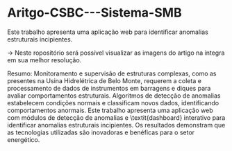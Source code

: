 # Aritgo-CSBC---Sistema-SMB
Este trabalho apresenta uma aplicação web para identificar anomalias estruturais incipientes.

-> Neste ropositório será possível visualizar as imagens do artigo na íntegra em sua melhor resolução.

Resumo: Monitoramento e supervisão de estruturas complexas, como as presentes na Usina Hidrelétrica de Belo Monte, requerem a coleta e processamento de dados de instrumentos em barragens e diques para avaliar comportamentos estruturais. Algoritmos de detecção de anomalias estabelecem condições normais e classificam novos dados, identificando comportamentos anormais. Este trabalho apresenta uma aplicação web com módulos de detecção de anomalias e \textit{dashboard} interativo para identificar anomalias estruturais incipientes. Os resultados demonstram que as tecnologias utilizadas são inovadoras e benéficas para o setor energético.
